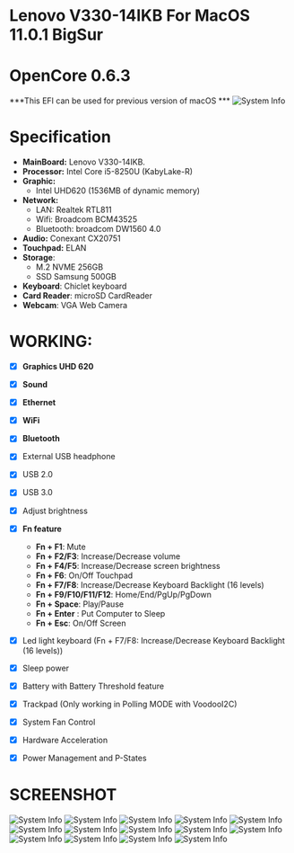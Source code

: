 # Lenovo V330-14IKB For MacOS 11.0.1 BigSur
# OpenCore 0.6.3
***This EFI can be used for previous version of macOS ***
![System Info](screenshot/bigsur.jpg)
# Specification
- **MainBoard:** Lenovo V330-14IKB.
- **Processor:** Intel Core i5-8250U (KabyLake-R)
- **Graphic:** 
  + Intel UHD620 (1536MB of dynamic memory)
- **Network:**
  + LAN: Realtek RTL811
  + Wifi: Broadcom BCM43525
  + Bluetooth: broadcom DW1560 4.0
- **Audio:** Conexant CX20751
- **Touchpad:** ELAN
- **Storage**:
  + M.2 NVME 256GB
  + SSD Samsung 500GB
- **Keyboard**: Chiclet keyboard 
- **Card Reader**: microSD CardReader
- **Webcam**: VGA Web Camera

# WORKING:
- [x] **Graphics UHD 620**
- [x] **Sound**
- [x] **Ethernet**
- [x] **WiFi**
- [x] **Bluetooth**
- [x] External USB headphone
- [x] USB 2.0
- [x] USB 3.0
- [x] Adjust brightness
- [x] **Fn feature** 
    + **Fn + F1**: Mute
    + **Fn + F2/F3**: Increase/Decrease volume
    + **Fn + F4/F5**: Increase/Decrease screen brightness
    + **Fn + F6**: On/Off Touchpad
    + **Fn + F7/F8**: Increase/Decrease Keyboard Backlight (16 levels)
    + **Fn + F9/F10/F11/F12**: Home/End/PgUp/PgDown
    + **Fn + Space**: Play/Pause
    + **Fn + Enter** : Put Computer to Sleep
    + **Fn + Esc**: On/Off Screen
- [x] Led light keyboard (Fn + F7/F8: Increase/Decrease Keyboard Backlight (16 levels))
- [x] Sleep power
- [x] Battery with Battery Threshold feature
- [x] Trackpad (Only working in Polling MODE with VoodooI2C)
- [x] System Fan Control
- [x] Hardware Acceleration
- [x] Power Management and P-States


# SCREENSHOT
![System Info](screenshot/2020-11-16_12-33-48.png)
![System Info](screenshot/2020-11-16_12-29-32.png)
![System Info](screenshot/2020-11-16_12-30-13.png)
![System Info](screenshot/2020-11-16_12-30-28.png)
![System Info](screenshot/2020-11-16_12-30-47.png)
![System Info](screenshot/2020-11-16_12-31-02.png)
![System Info](screenshot/2020-11-16_12-31-14.png)
![System Info](screenshot/2020-11-16_12-31-35.png)
![System Info](screenshot/2020-11-16_12-31-49.png)
![System Info](screenshot/2020-11-16_12-32-01.png)
![System Info](screenshot/2020-11-16_12-32-15.png)
![System Info](screenshot/2020-11-16_12-32-29.png)
![System Info](screenshot/2020-11-16_12-32-44.png)
![System Info](screenshot/2020-11-16_12-33-07.png)
